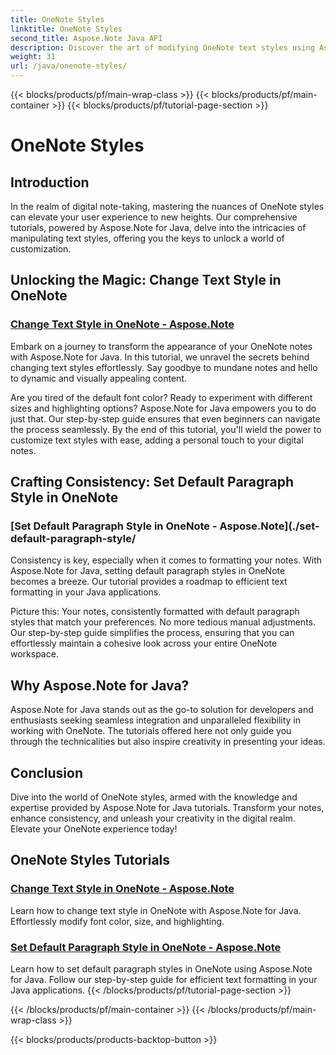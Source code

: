 ```yaml
---
title: OneNote Styles
linktitle: OneNote Styles
second_title: Aspose.Note Java API
description: Discover the art of modifying OneNote text styles using Aspose.Note for Java. Learn to change font color, size, and highlighting in our step-by-step tutorials.
weight: 31
url: /java/onenote-styles/
---
```


{{< blocks/products/pf/main-wrap-class >}}
{{< blocks/products/pf/main-container >}}
{{< blocks/products/pf/tutorial-page-section >}}

# OneNote Styles


## Introduction

In the realm of digital note-taking, mastering the nuances of OneNote styles can elevate your user experience to new heights. Our comprehensive tutorials, powered by Aspose.Note for Java, delve into the intricacies of manipulating text styles, offering you the keys to unlock a world of customization.

## Unlocking the Magic: Change Text Style in OneNote
### [Change Text Style in OneNote - Aspose.Note](./change-text-style/)

Embark on a journey to transform the appearance of your OneNote notes with Aspose.Note for Java. In this tutorial, we unravel the secrets behind changing text styles effortlessly. Say goodbye to mundane notes and hello to dynamic and visually appealing content.

Are you tired of the default font color? Ready to experiment with different sizes and highlighting options? Aspose.Note for Java empowers you to do just that. Our step-by-step guide ensures that even beginners can navigate the process seamlessly. By the end of this tutorial, you'll wield the power to customize text styles with ease, adding a personal touch to your digital notes.

## Crafting Consistency: Set Default Paragraph Style in OneNote
### [Set Default Paragraph Style in OneNote - Aspose.Note](./set-default-paragraph-style/

Consistency is key, especially when it comes to formatting your notes. With Aspose.Note for Java, setting default paragraph styles in OneNote becomes a breeze. Our tutorial provides a roadmap to efficient text formatting in your Java applications.

Picture this: Your notes, consistently formatted with default paragraph styles that match your preferences. No more tedious manual adjustments. Our step-by-step guide simplifies the process, ensuring that you can effortlessly maintain a cohesive look across your entire OneNote workspace.

## Why Aspose.Note for Java?
Aspose.Note for Java stands out as the go-to solution for developers and enthusiasts seeking seamless integration and unparalleled flexibility in working with OneNote. The tutorials offered here not only guide you through the technicalities but also inspire creativity in presenting your ideas.

## Conclusion
Dive into the world of OneNote styles, armed with the knowledge and expertise provided by Aspose.Note for Java tutorials. Transform your notes, enhance consistency, and unleash your creativity in the digital realm. Elevate your OneNote experience today!
## OneNote Styles Tutorials
### [Change Text Style in OneNote - Aspose.Note](./change-text-style/)
Learn how to change text style in OneNote with Aspose.Note for Java. Effortlessly modify font color, size, and highlighting.
### [Set Default Paragraph Style in OneNote - Aspose.Note](./set-default-paragraph-style/)
Learn how to set default paragraph styles in OneNote using Aspose.Note for Java. Follow our step-by-step guide for efficient text formatting in your Java applications.
{{< /blocks/products/pf/tutorial-page-section >}}

{{< /blocks/products/pf/main-container >}}
{{< /blocks/products/pf/main-wrap-class >}}

{{< blocks/products/products-backtop-button >}}
